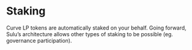 # Staking

Curve LP tokens are automatically staked on your behalf. Going forward, Sulu’s architecture allows other types of staking to be possible (eg. governance participation).
